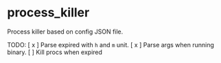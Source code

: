 # process_killer

Process killer based on config JSON file.

TODO:
[ x ] Parse expired with `h` and `m` unit.
[ x ] Parse args when running binary.
[ ] Kill procs when expired
